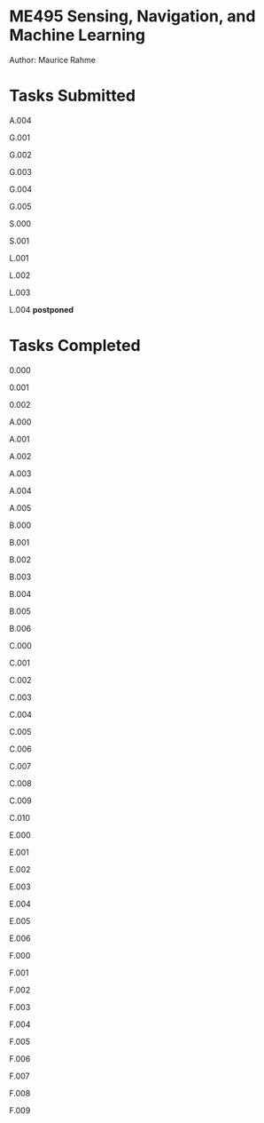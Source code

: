 # ME495 Sensing, Navigation, and Machine Learning
Author: Maurice Rahme

# Tasks Submitted
<!-- TODO: general cleanup of rigid2d.cpp/hpp and diff_drive.cpp/hpp (constructor calls) -->
<!-- TODO: cleanup namespace -->

A.004

G.001

G.002

G.003

G.004

G.005

S.000

S.001

L.001

L.002

L.003

L.004 **postponed**

# Tasks Completed

0.000

0.001

0.002

A.000

A.001

A.002

A.003

A.004

A.005

B.000

B.001

B.002

B.003

B.004

B.005

B.006

C.000

C.001

C.002

C.003

C.004

C.005

C.006

C.007

C.008

C.009

C.010

E.000

E.001

E.002

E.003

E.004

E.005

E.006

F.000

F.001

F.002

F.003

F.004

F.005

F.006

F.007

F.008

F.009
